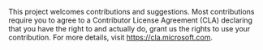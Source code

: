 This project welcomes contributions and suggestions. Most contributions require you to agree to a Contributor License Agreement (CLA) declaring that you have the right to and actually do, grant us the rights to use your contribution. For more details, visit https://cla.microsoft.com.